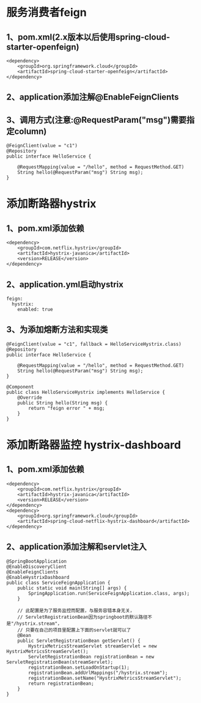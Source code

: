 服务消费者feign
===
1、pom.xml(2.x版本以后使用spring-cloud-starter-openfeign)
---
    <dependency>
        <groupId>org.springframework.cloud</groupId>
        <artifactId>spring-cloud-starter-openfeign</artifactId>
    </dependency>
    
2、application添加注解@EnableFeignClients
---
3、调用方式(注意:@RequestParam("msg")需要指定column)
---
    @FeignClient(value = "c1")
    @Repository
    public interface HelloService {
    
        @RequestMapping(value = "/hello", method = RequestMethod.GET)
        String hello(@RequestParam("msg") String msg);
    }

添加断路器hystrix
===
1、pom.xml添加依赖
---
    <dependency>
        <groupId>com.netflix.hystrix</groupId>
        <artifactId>hystrix-javanica</artifactId>
        <version>RELEASE</version>
    </dependency>
2、application.yml启动hystrix
---
    feign:
      hystrix:
        enabled: true
3、为添加熔断方法和实现类
---
    @FeignClient(value = "c1", fallback = HelloServiceHystrix.class)
    @Repository
    public interface HelloService {
    
        @RequestMapping(value = "/hello", method = RequestMethod.GET)
        String hello(@RequestParam("msg") String msg);
    }
        
    @Component
    public class HelloServiceHystrix implements HelloService {
        @Override
        public String hello(String msg) {
            return "feign error " + msg;
        }
    }
    
添加断路器监控 hystrix-dashboard
===
1、pom.xml添加依赖
---
    <dependency>
        <groupId>com.netflix.hystrix</groupId>
        <artifactId>hystrix-javanica</artifactId>
        <version>RELEASE</version>
    </dependency>
    <dependency>
        <groupId>org.springframework.cloud</groupId>
        <artifactId>spring-cloud-netflix-hystrix-dashboard</artifactId>
    </dependency>
2、application添加注解和servlet注入
---
    @SpringBootApplication
    @EnableDiscoveryClient
    @EnableFeignClients
    @EnableHystrixDashboard
    public class ServiceFeignApplication {
        public static void main(String[] args) {
            SpringApplication.run(ServiceFeignApplication.class, args);
        }
    
        // 此配置是为了服务监控而配置，与服务容错本身无关，
        // ServletRegistrationBean因为springboot的默认路径不是"/hystrix.stream"，
        // 只要在自己的项目里配置上下面的servlet就可以了
        @Bean
        public ServletRegistrationBean getServlet() {
            HystrixMetricsStreamServlet streamServlet = new HystrixMetricsStreamServlet();
            ServletRegistrationBean registrationBean = new ServletRegistrationBean(streamServlet);
            registrationBean.setLoadOnStartup(1);
            registrationBean.addUrlMappings("/hystrix.stream");
            registrationBean.setName("HystrixMetricsStreamServlet");
            return registrationBean;
        }
    }

    
    
    
 
